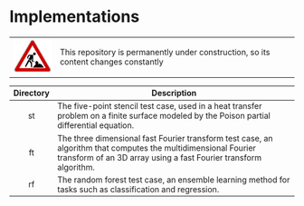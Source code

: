 # Implementations

<table>
    <tr>
        <td><img src="img/construction.gif"></td>
        <td>This repository is permanently under construction, so its content changes constantly</td>
    </tr>
</table>

| Directory | Description |
|:---:| --- |
| st | The five-point stencil test case, used in a heat transfer problem on a finite surface modeled by the Poison partial differential equation. |
| ft | The three dimensional fast Fourier transform test case, an algorithm that computes the multidimensional Fourier transform of an 3D array using a fast Fourier transform algorithm. |
| rf | The random forest test case, an ensemble learning method for tasks such as classification and regression. |


